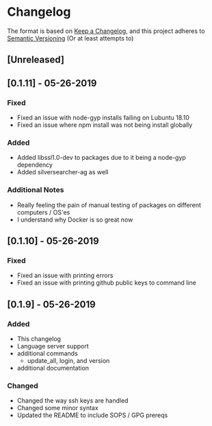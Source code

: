 # Changelog

The format is based on [Keep a Changelog](https://keepachangelog.com/en/1.0.0/),
and this project adheres to [Semantic Versioning](https://semver.org/spec/v2.0.0.html) (Or at least attempts to)

## [Unreleased]

## [0.1.11] - 05-26-2019

### Fixed
- Fixed an issue with node-gyp installs failing on Lubuntu 18.10
- Fixed an issue where npm install was not being install globally

### Added
- Added libssl1.0-dev to packages due to it being a node-gyp dependency
- Added silversearcher-ag as well

### Additional Notes
- Really feeling the pain of manual testing of packages on different computers / OS'es
- I understand why Docker is so great now

## [0.1.10] - 05-26-2019

### Fixed
- Fixed an issue with printing errors
- Fixed an issue with printing github public keys to command line

## [0.1.9] - 05-26-2019

### Added
- This changelog
- Language server support
- additional commands
  * update_all, login, and version
- additional documentation

### Changed
- Changed the way ssh keys are handled
- Changed some minor syntax
- Updated the README to include SOPS / GPG prereqs
